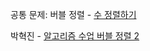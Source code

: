 공통 문제: 버블 정렬 - [수 정렬하기](https://www.acmicpc.net/problem/2750)

박혁진 - [알고리즘 수업 버블 정렬 2](https://www.acmicpc.net/problem/23969)
